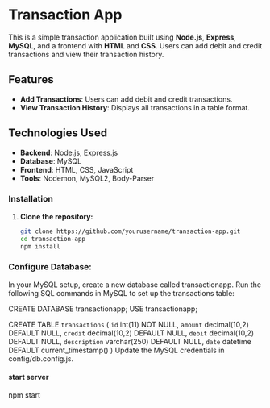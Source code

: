 

# Transaction App

This is a simple transaction application built using **Node.js**, **Express**, **MySQL**, and a frontend with **HTML** and **CSS**. Users can add debit and credit transactions and view their transaction history.


## Features

- **Add Transactions**: Users can add debit and credit transactions.
- **View Transaction History**: Displays all transactions in a table format.
  
## Technologies Used

- **Backend**: Node.js, Express.js
- **Database**: MySQL
- **Frontend**: HTML, CSS, JavaScript
- **Tools**: Nodemon, MySQL2, Body-Parser

### Installation

1. **Clone the repository:**
   ```bash
   git clone https://github.com/yourusername/transaction-app.git
   cd transaction-app
   npm install
   
### Configure Database:

In your MySQL setup, create a new database called transactionapp.
Run the following SQL commands in MySQL to set up the transactions table:

CREATE DATABASE transactionapp;
USE transactionapp;

 CREATE TABLE `transactions` (
  `id` int(11) NOT NULL,
  `amount` decimal(10,2) DEFAULT NULL,
  `credit` decimal(10,2) DEFAULT NULL,
  `debit` decimal(10,2) DEFAULT NULL,
  `description` varchar(250) DEFAULT NULL,
  `date` datetime DEFAULT current_timestamp()
)
Update the MySQL credentials in config/db.config.js.

#### start server 
npm start


